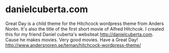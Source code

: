 # danielcuberta.com
Great Day is a child theme for the Hitchcock wordpress theme from Anders Norén. It's also the title of the first short movie of Alfred Hitchcok. 
I created this for my friend Daniel cuberta's websiteat http://danielcuberta.com.
Cause he makes movies. Very good movies. Have a Great Day!
http://www.andersnoren.se/teman/hitchcock-wordpress-theme/
